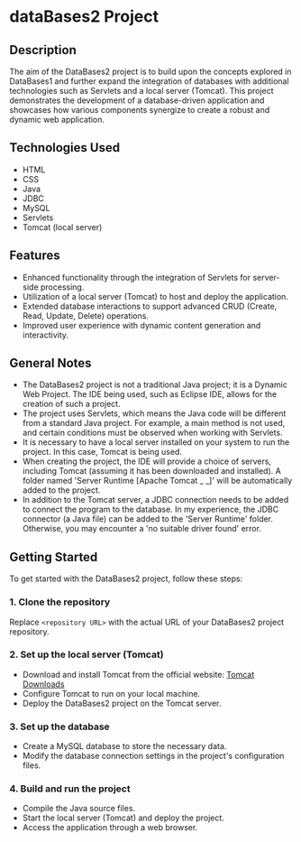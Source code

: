
# dataBases2  Project


## Description
The aim of the DataBases2 project is to build upon the concepts explored in DataBases1 and further expand the integration of databases with additional technologies such as Servlets and a local server (Tomcat). This project demonstrates the development of a database-driven application and showcases how various components synergize to create a robust and dynamic web application.

## Technologies Used
- HTML
- CSS
- Java
- JDBC
- MySQL
- Servlets
- Tomcat (local server)

## Features
- Enhanced functionality through the integration of Servlets for server-side processing.
- Utilization of a local server (Tomcat) to host and deploy the application.
- Extended database interactions to support advanced CRUD (Create, Read, Update, Delete) operations.
- Improved user experience with dynamic content generation and interactivity.
## General Notes

- The DataBases2 project is not a traditional Java project; it is a Dynamic Web Project. The IDE being used, such as Eclipse IDE, allows for the creation of such a project.
- The project uses Servlets, which means the Java code will be different from a standard Java project. For example, a main method is not used, and certain conditions must be observed when working with Servlets.
- It is necessary to have a local server installed on your system to run the project. In this case, Tomcat is being used.
- When creating the project, the IDE will provide a choice of servers, including Tomcat (assuming it has been downloaded and installed). A folder named 'Server Runtime [Apache Tomcat _ _]' will be automatically added to the project.
- In addition to the Tomcat server, a JDBC connection needs to be added to connect the program to the database. In my experience, the JDBC connector (a Java file) can be added to the 'Server Runtime' folder. Otherwise, you may encounter a 'no suitable driver found' error.
## Getting Started
To get started with the DataBases2 project, follow these steps:

### 1. Clone the repository

Replace `<repository URL>` with the actual URL of your DataBases2 project repository.

### 2. Set up the local server (Tomcat)
- Download and install Tomcat from the official website: [Tomcat Downloads](https://tomcat.apache.org/download.cgi)
- Configure Tomcat to run on your local machine.
- Deploy the DataBases2 project on the Tomcat server.

### 3. Set up the database
- Create a MySQL database to store the necessary data.
- Modify the database connection settings in the project's configuration files.

### 4. Build and run the project
- Compile the Java source files.
- Start the local server (Tomcat) and deploy the project.
- Access the application through a web browser.









